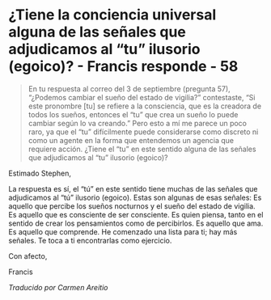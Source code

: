 # ¿Tiene la conciencia universal alguna de las señales que adjudicamos al “tu” ilusorio (egoico)? - Francis responde - 58

>En tu respuesta al correo del 3 de septiembre (pregunta 57), “¿Podemos cambiar el sueño del estado de vigilia?” contestaste, “Si este pronombre [tu] se refiere a la consciencia, que es la creadora de todos los sueños, entonces el “tu” que crea un sueño lo puede cambiar según lo va creando.” Pero esto a mí me parece un poco raro, ya que el “tu” difícilmente puede considerarse como discreto ni como un agente en la forma que entendemos un agencia que requiere acción. ¿Tiene el “tu” en este sentido alguna de las señales que adjudicamos al “tu” ilusorio (egoico)?

Estimado Stephen,

La respuesta es sí, el “tú” en este sentido tiene muchas de las señales que adjudicamos al “tú” ilusorio (egoico). Estas son algunas de esas señales: Es aquello que percibe los sueños nocturnos y el sueño del estado de vigilia. Es aquello que es consciente de ser consciente. Es quien piensa, tanto en el sentido de crear los pensamientos como de percibirlos. Es aquello que ama. Es aquello que comprende. He comenzado una lista para ti; hay más señales. Te toca a ti encontrarlas como ejercicio.

Con afecto,

Francis

_Traducido por Carmen Areitio_
